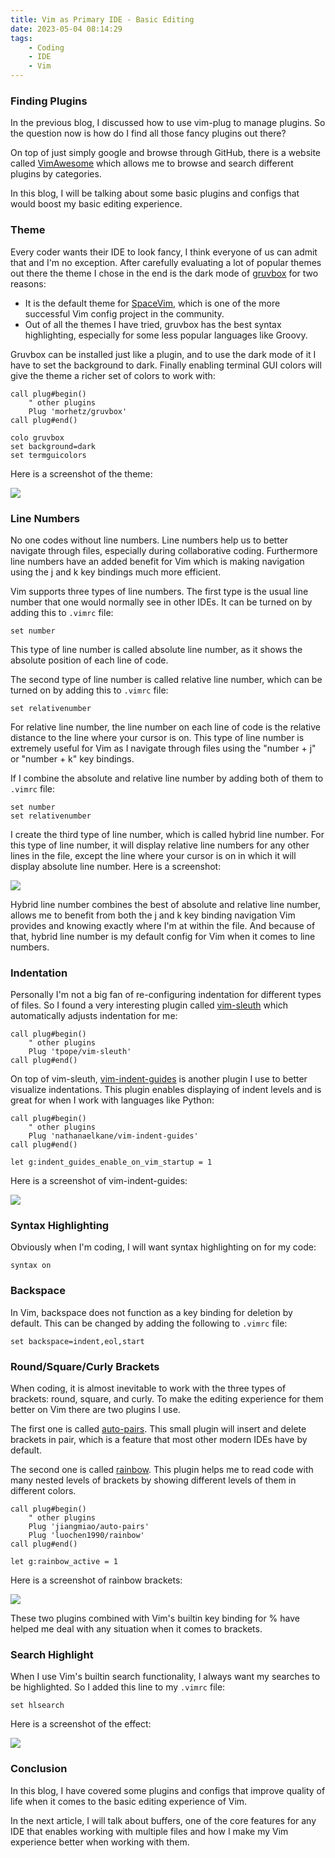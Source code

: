 ```yaml
---
title: Vim as Primary IDE - Basic Editing
date: 2023-05-04 08:14:29
tags:
	- Coding
	- IDE
	- Vim
---
```


### Finding Plugins

In the previous blog, I discussed how to use vim-plug to manage plugins. So the question now is how do I find all those fancy plugins out there?

On top of just simply google and browse through GitHub, there is a website called [VimAwesome](https://vimawesome.com/) which allows me to browse and search different plugins by categories.

In this blog, I will be talking about some basic plugins and configs that would boost my basic editing experience.

<!-- more -->

### Theme

Every coder wants their IDE to look fancy, I think everyone of us can admit that and I'm no exception. After carefully evaluating a lot of popular themes out there the theme I chose in the end is the dark mode of [gruvbox](https://github.com/morhetz/gruvbox) for two reasons:

* It is the default theme for [SpaceVim](https://spacevim.org/), which is one of the more successful Vim config project in the community.
* Out of all the themes I have tried, gruvbox has the best syntax highlighting, especially for some less popular languages like Groovy.

Gruvbox can be installed just like a plugin, and to use the dark mode of it I have to set the background to dark. Finally enabling terminal GUI colors will give the theme a richer set of colors to work with:

```vim
call plug#begin()
    " other plugins
    Plug 'morhetz/gruvbox'
call plug#end()

colo gruvbox
set background=dark
set termguicolors
```

Here is a screenshot of the theme:

![](vim-blog-3/3.png)

### Line Numbers

No one codes without line numbers. Line numbers help us to better navigate through files, especially during collaborative coding. Furthermore line numbers have an added benefit for Vim which is making navigation using the j and k key bindings much more efficient.

Vim supports three types of line numbers. The first type is the usual line number that one would normally see in other IDEs. It can be turned on by adding this to `.vimrc` file:

```vim
set number
```

This type of line number is called absolute line number, as it shows the absolute position of each line of code.

The second type of line number is called relative line number, which can be turned on by adding this to `.vimrc` file:

```vim
set relativenumber
```

For relative line number, the line number on each line of code is the relative distance to the line where your cursor is on. This type of line number is extremely useful for Vim as I navigate through files using the "number + j" or "number + k" key bindings.

If I combine the absolute and relative line number by adding both of them to `.vimrc` file:

```vim
set number
set relativenumber
```

I create the third type of line number, which is called hybrid line number. For this type of line number, it will display relative line numbers for any other lines in the file, except the line where your cursor is on in which it will display absolute line number. Here is a screenshot:

![](vim-blog-3/1.png)

Hybrid line number combines the best of absolute and relative line number, allows me to benefit from both the j and k key binding navigation Vim provides and knowing exactly where I'm at within the file. And because of that, hybrid line number is my default config for Vim when it comes to line numbers.

### Indentation

Personally I'm not a big fan of re-configuring indentation for different types of files. So I found a very interesting plugin called [vim-sleuth](https://github.com/tpope/vim-sleuth) which automatically adjusts indentation for me:

```vim
call plug#begin()
    " other plugins
    Plug 'tpope/vim-sleuth'
call plug#end()
```

On top of vim-sleuth, [vim-indent-guides](https://github.com/preservim/vim-indent-guides) is another plugin I use to better visualize indentations. This plugin enables displaying of indent levels and is great for when I work with languages like Python:

```vim
call plug#begin()
    " other plugins
    Plug 'nathanaelkane/vim-indent-guides'
call plug#end()

let g:indent_guides_enable_on_vim_startup = 1
```

Here is a screenshot of vim-indent-guides:

![](vim-blog-3/2.png)

### Syntax Highlighting

Obviously when I'm coding, I will want syntax highlighting on for my code:

```vim
syntax on
```

### Backspace

In Vim, backspace does not function as a key binding for deletion by default. This can be changed by adding the following to `.vimrc` file:

```vim
set backspace=indent,eol,start
```

### Round/Square/Curly Brackets

When coding, it is almost inevitable to work with the three types of brackets: round, square, and curly. To make the editing experience for them better on Vim there are two plugins I use.

The first one is called [auto-pairs](https://github.com/jiangmiao/auto-pairs). This small plugin will insert and delete brackets in pair, which is a feature that most other modern IDEs have by default.

The second one is called [rainbow](https://github.com/luochen1990/rainbow). This plugin helps me to read code with many nested levels of brackets by showing different levels of them in different colors.

```vim
call plug#begin()
    " other plugins
    Plug 'jiangmiao/auto-pairs'
    Plug 'luochen1990/rainbow'
call plug#end()

let g:rainbow_active = 1
```

Here is a screenshot of rainbow brackets:

![](vim-blog-3/4.png)

These two plugins combined with Vim's builtin key binding for % have helped me deal with any situation when it comes to brackets.

### Search Highlight

When I use Vim's builtin search functionality, I always want my searches to be highlighted. So I added this line to my `.vimrc` file:

```vim
set hlsearch
```

Here is a screenshot of the effect:

![](vim-blog-3/5.png)

### Conclusion

In this blog, I have covered some plugins and configs that improve quality of life when it comes to the basic editing experience of Vim.

In the next article, I will talk about buffers, one of the core features for any IDE that enables working with multiple files and how I make my Vim experience better when working with them.
